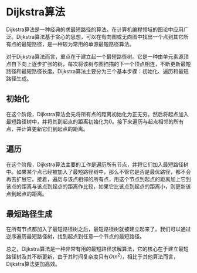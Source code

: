 # Dijkstra算法

Dijkstra算法是一种经典的求最短路径的算法，在计算机编程领域的图论中应用广泛。Dijkstra算法基于贪心的思想，可以在有向图或无向图中找出一个点到其它所有点的最短路径，是一种较为常用的单源最短路径算法。

对于Dijkstra算法而言，重点在于建立起一个最短路径树。它是一种由单元素源顶点自下向上逐步扩张的树，每次将该树与图扫描的下一个顶点相连，不断更新最短路径和最短路径长度。Dijkstra算法主要分为三个基本步骤：初始化、遍历和最短路径生成。

## 初始化

在这个阶段，Dijkstra算法会先将所有点的距离初始化为正无穷。然后将起点加入最短路径树中，并将其到起点的距离初始化为0。接下来遍历与起点相邻的所有点，并计算更新它们到起点的距离。

## 遍历

在这个阶段，Dijkstra算法主要的工作是遍历所有节点，并将它们加入最短路径树中。如果某个点已经被加入了最短路径树中，那么不管它是否是最优路径，都不会再去扩展它。接着，遍历与该点相邻的所有点，用这个节点到起点的距离加上它到该点的距离与该点到起点的距离作比较，如果它比该点到起点的距离小，则更新该点到起点的距离。

## 最短路径生成

在所有节点都加入了最短路径树之后，最短路径树就被建立起来了。我们可以通过逆序遍历最短路径树，找到起点到任意一个节点的最短路径。

总之，Dijkstra算法是一种非常有用的最短路径求解算法，它的核心在于建立最短路径树及其不断更新，由于其时间复杂度只有$O(n^2)$，相比于其他算法而言，Dijkstra算法更加高效。